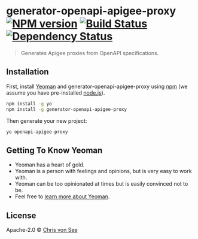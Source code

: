 # generator-openapi-apigee-proxy [![NPM version][npm-image]][npm-url] [![Build Status][travis-image]][travis-url] [![Dependency Status][daviddm-image]][daviddm-url]
> Generates Apigee proxies from OpenAPI specifications.

## Installation

First, install [Yeoman](http://yeoman.io) and generator-openapi-apigee-proxy using [npm](https://www.npmjs.com/) (we assume you have pre-installed [node.js](https://nodejs.org/)).

```bash
npm install -g yo
npm install -g generator-openapi-apigee-proxy
```

Then generate your new project:

```bash
yo openapi-apigee-proxy
```

## Getting To Know Yeoman

 * Yeoman has a heart of gold.
 * Yeoman is a person with feelings and opinions, but is very easy to work with.
 * Yeoman can be too opinionated at times but is easily convinced not to be.
 * Feel free to [learn more about Yeoman](http://yeoman.io/).

## License

Apache-2.0 © [Chris von See]()


[npm-image]: https://badge.fury.io/js/generator-openapi-apigee-proxy.svg
[npm-url]: https://npmjs.org/package/generator-openapi-apigee-proxy
[travis-image]: https://travis-ci.org/cvonsee/generator-openapi-apigee-proxy.svg?branch=master
[travis-url]: https://travis-ci.org/cvonsee/generator-openapi-apigee-proxy
[daviddm-image]: https://david-dm.org/cvonsee/generator-openapi-apigee-proxy.svg?theme=shields.io
[daviddm-url]: https://david-dm.org/cvonsee/generator-openapi-apigee-proxy
